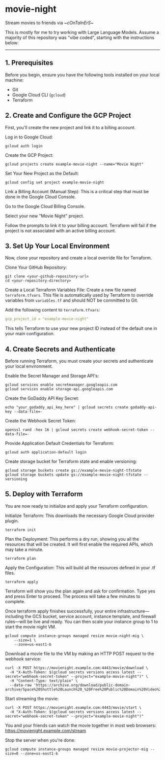 # movie-night
Stream movies to friends via ~*cOnTaInErS*~

This is mostly for me to try working with Large Language Models. Assume a majority of this repository was "vibe coded", starting with the instructions below:

---

## 1. Prerequisites

Before you begin, ensure you have the following tools installed on your local machine:

- Git
- Google Cloud CLI (`gcloud`)
- Terraform

## 2. Create and Configure the GCP Project

First, you'll create the new project and link it to a billing account.

Log in to Google Cloud:

```console
gcloud auth login
```

Create the GCP Project:

```console
gcloud projects create example-movie-night --name="Movie Night"
```

Set Your New Project as the Default:

```console
gcloud config set project example-movie-night
```

Link a Billing Account (Manual Step): This is a critical step that must be done in the Google Cloud Console.

Go to the Google Cloud Billing Console.

Select your new "Movie Night" project.

Follow the prompts to link it to your billing account. Terraform will fail if the project is not associated with an active billing account.

## 3. Set Up Your Local Environment
Now, clone your repository and create a local override file for Terraform.

Clone Your GitHub Repository:

```console
git clone <your-github-repository-url>
cd <your-repository-directory>
```

Create a Local Terraform Variables File: Create a new file named `terraform.tfvars`. This file is automatically used by Terraform to override variables from `variables.tf` and should NOT be committed to Git.

Add the following content to `terraform.tfvars`:

```yaml
gcp_project_id = "example-movie-night"
```

This tells Terraform to use your new project ID instead of the default one in your main configuration.

## 4. Create Secrets and Authenticate

Before running Terraform, you must create your secrets and authenticate your local environment.

Enable the Secret Manager and Storage API's:

```console
gcloud services enable secretmanager.googleapis.com
gcloud services enable storage-api.googleapis.com
```

Create the GoDaddy API Key Secret:

```console
echo "your_godaddy_api_key_here" | gcloud secrets create godaddy-api-key --data-file=-
```

Create the Webhook Secret Token:

```console
openssl rand -hex 16 | gcloud secrets create webhook-secret-token --data-file=-
```

Provide Application Default Credentials for Terraform:

```console
gcloud auth application-default login
```

Create storage bucket for Terraform state and enable versioning:

```console
gcloud storage buckets create gs://example-movie-night-tfstate
gcloud storage buckets update gs://example-movie-night-tfstate --versioning
```

## 5. Deploy with Terraform

You are now ready to initialize and apply your Terraform configuration.

Initialize Terraform: This downloads the necessary Google Cloud provider plugin.

```console
terraform init
```

Plan the Deployment: This performs a dry run, showing you all the resources that will be created. It will first enable the required APIs, which may take a minute.

```console
terraform plan
```

Apply the Configuration: This will build all the resources defined in your .tf files.

```console
terraform apply
```

Terraform will show you the plan again and ask for confirmation. Type yes and press Enter to proceed. The process will take a few minutes to complete.

Once terraform apply finishes successfully, your entire infrastructure—including the GCS bucket, service account, instance template, and firewall rules—will be live and ready. You can then scale your instance group to 1 to start the movie night VM.

```console
gcloud compute instance-groups managed resize movie-night-mig \
    --size=1 \
    --zone=us-east1-b
```

Download a movie file to the VM by making an HTTP POST request to the webhook service:

```console
curl -X POST https://movienight.example.com:4443/movie/download \
  -H "X-Auth-Token: $(gcloud secrets versions access latest --secret="webhook-secret-token" --project="example-movie-night")" \
  -H "Content-Type: text/plain" \
  --data-raw 'https://archive.org/download/public-domain-archive/Space%20Shuttle%20Launch%20_%20Free%20Public%20Domain%20Video%281080P_HD%29.mp4'
```

Start streaming the movie:

```console
curl -X POST https://movienight.example.com:4443/movie/start \
  -H "X-Auth-Token: $(gcloud secrets versions access latest --secret="webhook-secret-token" --project="example-movie-night")"
```

You and your friends can watch the movie together in most web browsers: https://movienight.example.com/stream

Stop the server when you're done:

```console
gcloud compute instance-groups managed resize movie-projector-mig --size=0 --zone=us-east1-b
```